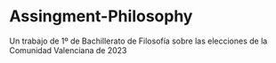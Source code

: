 # Assingment-Philosophy
Un trabajo de 1º de Bachillerato de Filosofía sobre las elecciones de la Comunidad Valenciana de 2023
